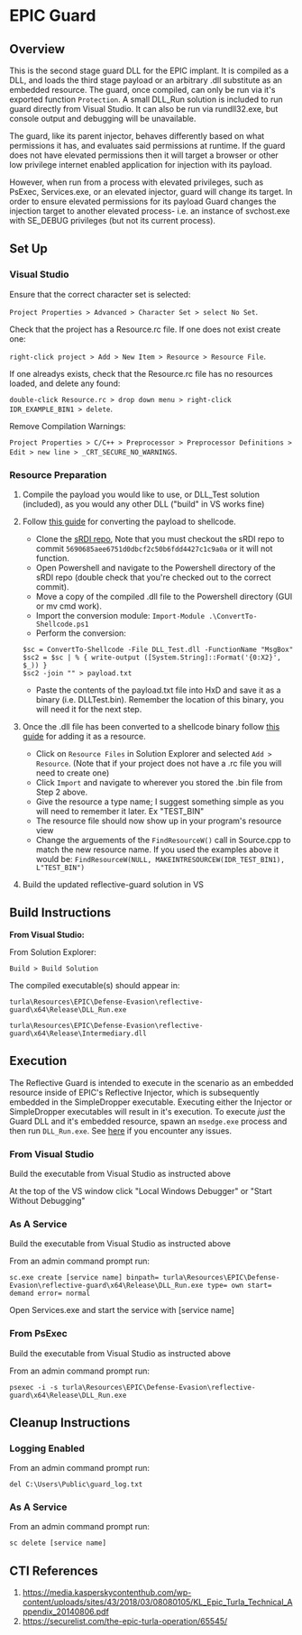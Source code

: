 # EPIC Guard

## Overview
This is the second stage guard DLL for the EPIC implant. It is compiled as a DLL, and loads the third stage payload or an arbitrary .dll substitute
as an embedded resource. The guard, once compiled, can only be run via it's exported function `Protection`. A small DLL_Run solution is included
to run guard directly from Visual Studio. It can also be run via rundll32.exe, but console output and debugging will be unavailable.

The guard, like its parent injector, behaves differently based on what permissions it has, and evaluates said permissions at runtime. 
If the guard does not have elevated permissions then it will target a browser or other low privilege internet enabled application for injection with its payload.

However, when run from a process with elevated privileges, such as PsExec, Services.exe, or an elevated injector, guard will change its target.
In order to ensure elevated permissions for its payload Guard changes the injection target to another elevated process- 
i.e. an instance of svchost.exe with SE_DEBUG privileges (but not its current process).

## Set Up

### Visual Studio
Ensure that the correct character set is selected: 

`Project Properties > Advanced > Character Set > select No Set`.

Check that the project has a Resource.rc file. If one does not exist create one: 

`right-click project > Add > New Item > Resource > Resource File`.

If one alreadys exists, check that the Resource.rc file has no resources loaded, and delete any found: 

`double-click Resource.rc > drop down menu > right-click IDR_EXAMPLE_BIN1 > delete`.

Remove Compilation Warnings: 

`Project Properties > C/C++ > Preprocessor > Preprocessor Definitions > Edit > new line > _CRT_SECURE_NO_WARNINGS`.

### Resource Preparation
1. Compile the payload you would like to use, or DLL_Test solution (included), as you would any other DLL ("build" in VS works fine)

2. Follow [this guide](https://www.ired.team/offensive-security/code-injection-process-injection/reflective-shellcode-dll-injection) 
for converting the payload to shellcode.
    * Clone the [sRDI repo](https://github.com/monoxgas/sRDI), 
    Note that you must checkout the sRDI repo to commit `5690685aee6751d0dbcf2c50b6fdd4427c1c9a0a` or it will not function.
    * Open Powershell and navigate to the Powershell directory of the sRDI repo (double check that you're checked out to the correct commit).
    * Move a copy of the compiled .dll file to the Powershell directory (GUI or mv cmd work).
    * Import the conversion module: `Import-Module .\ConvertTo-Shellcode.ps1`
    * Perform the conversion: 
    ```
    $sc = ConvertTo-Shellcode -File DLL_Test.dll -FunctionName "MsgBox" 
    $sc2 = $sc | % { write-output ([System.String]::Format('{0:X2}', $_)) }
    $sc2 -join "" > payload.txt
    ```
    * Paste the contents of the payload.txt file into HxD and save it as a binary (i.e. DLLTest.bin).
    Remember the location of this binary, you will need it for the next step.

3. Once the .dll file has been converted to a shellcode binary follow 
[this guide](https://www.ired.team/offensive-security/code-injection-process-injection/loading-and-executing-shellcode-from-portable-executable-resources) 
for adding it as a resource.
	* Click on `Resource Files` in Solution Explorer and selected `Add > Resource`. (Note that if your project does not have a .rc file you will need to create one)
	* Click `Import` and navigate to wherever you stored the .bin file from Step 2 above.
	* Give the resource a type name; I suggest something simple as you will need to remember it later. Ex "TEST_BIN"
	* The resource file should now show up in your program's resource view
	* Change the arguements of the `FindResourceW()` call in Source.cpp to match the new resource name. If you used the examples above it would be:
      `FindResourceW(NULL, MAKEINTRESOURCEW(IDR_TEST_BIN1), L"TEST_BIN")`

4. Build the updated reflective-guard solution in VS

## Build Instructions

**From Visual Studio:**

From Solution Explorer:

`Build > Build Solution`

The compiled executable(s) should appear in:

`turla\Resources\EPIC\Defense-Evasion\reflective-guard\x64\Release\DLL_Run.exe`

`turla\Resources\EPIC\Defense-Evasion\reflective-guard\x64\Release\Intermediary.dll`


## Execution
The Reflective Guard is intended to execute in the scenario as an embedded resource inside of EPIC's Reflective Injector, which is subsequently embedded in the SimpleDropper executable. Executing either the Injector or SimpleDropper executables will result in it's execution. To execute *just* the Guard DLL and it's embedded resource, spawn an `msedge.exe` process and then run `DLL_Run.exe`. See [here](Defense-Evasion_#troubleshooting.) if you encounter any issues.

### From Visual Studio

Build the executable from Visual Studio as instructed above

At the top of the VS window click "Local Windows Debugger" or "Start Without Debugging"

### As A Service

Build the executable from Visual Studio as instructed above

From an admin command prompt run:

`sc.exe create [service name] binpath= turla\Resources\EPIC\Defense-Evasion\reflective-guard\x64\Release\DLL_Run.exe type= own start= demand error= normal`

Open Services.exe and start the service with [service name]

### From PsExec

Build the executable from Visual Studio as instructed above

From an admin command prompt run:

`psexec -i -s turla\Resources\EPIC\Defense-Evasion\reflective-guard\x64\Release\DLL_Run.exe`

## Cleanup Instructions

### Logging Enabled

From an admin command prompt run:

`del C:\Users\Public\guard_log.txt`

### As A Service

From an admin command prompt run:

`sc delete [service name]`

## CTI References
1. https://media.kasperskycontenthub.com/wp-content/uploads/sites/43/2018/03/08080105/KL_Epic_Turla_Technical_Appendix_20140806.pdf
2. https://securelist.com/the-epic-turla-operation/65545/
